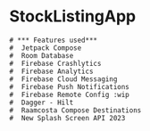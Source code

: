 # StockListingApp

    # *** Features used***
    #  Jetpack Compose                
    #  Room Database
    #  Firebase Crashlytics
    #  Firebase Analytics 
    #  Firebase Cloud Messaging
    #  Firebase Push Notifications
    #  Firebase Remote Config :wip
    #  Dagger - Hilt
    #  Raamcosta Compose Destinations
    #  New Splash Screen API 2023
    


